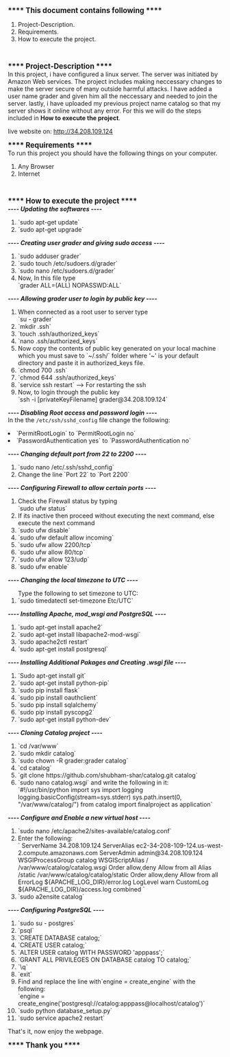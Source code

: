 <b><big>****  This document contains following  ****</big></b><br>
<ol>
<li> Project-Description.</li>
<li> Requirements.</li>
<li> How to execute the project.</li>
</ol>
<br>

<b><big>****  Project-Description  ****</big></b><br>
In this project, i have configured a linux server. The server was initiated by Amazon Web services.
The project includes making neccessary changes to make the server secure of many outside harmful attacks.
I have added a user name grader and given him all the neccessary and needed to join the server.
lastly, i have uploaded my previous project name catalog so that my server shows it online without any
error. For this we will do the steps included in <b>How to execute the project</b>.

live website on:  http://34.208.109.124
<br>

<b><big>****  Requirements  ****</big></b><br>
To run this project you should have the following things on your computer.<br>
<ol>
<li>Any Browser</li>
<li>Internet</li>
</ol>
<br>

<b><big>****  How to execute the project  ****</big></b><br>
<b><i>----  Updating the softwares  ----</i></b><br>
<ol>
<li> `sudo apt-get update`</li>
<li> `sudo apt-get upgrade`</li>
</ol>

<b><i>----  Creating user grader and giving sudo access ----</i></b><br>
<ol>
<li> `sudo adduser grader`</li>
<li> `sudo touch /etc/sudoers.d/grader` </li>
<li> `sudo nano /etc/sudoers.d/grader` </li>
<li>Now, In this file type <br> `grader ALL=(ALL) NOPASSWD:ALL`</li>
</ol>

<b><i>----  Allowing grader user to login by public key  ----</i></b><br>
<ol>
<li>When connected as a root user to server type <br>`su - grader`</li>
<li>`mkdir .ssh`</li>
<li>`touch .ssh/authorized_keys`</li>
<li>`nano .ssh/authorized_keys`</li>
<li>Now copy the contents of public key generated on your local machine which you must save to `~/.ssh/` folder where '~' is your default directory and paste it in authorized_keys file.</li>
<li>`chmod 700 .ssh`</li>
<li>`chmod 644 .ssh/authorized_keys`</li>
<li>`service ssh restart` --> For restarting the ssh</li>
<li>Now, to login through the public key<br>
    `ssh -i [privateKeyFilename] grader@34.208.109.124`</li>
</ol>

<b><i>---- Disabling Root access and password login  ----</i></b><br>
	In the the `/etc/ssh/sshd_config` file change the following:
<li>`PermitRootLogin` to `PermitRootLogin no`</li>
<li>`PasswordAuthentication yes` to `PasswordAuthentication no`</li>

<b><i>----  Changing default port from 22 to 2200  ----</i></b><br>
<ol>
<li>`sudo nano /etc/.ssh/sshd_config`</li>
<li>Change the line `Port 22` to `Port 2200`</li>
</ol>

<b><i>---- Configuring Firewall to allow certain ports  ----</i></b><br>
<ol>
<li>Check the Firewall status by typing<br>`sudo ufw status`</li>
<li>If its inactive then proceed without executing the next command, else execute the next command</li>
<li>`sudo ufw disable` </li>
<li>`sudo ufw default allow incoming`</li>
<li>`sudo ufw allow 2200/tcp`</li>
<li>`sudo ufw allow 80/tcp`</li>
<li>`sudo ufw allow 123/udp`</li>
<li>`sudo ufw enable`</li>
</ol>

<b><i>----  Changing the local timezone to UTC  ----</i></b><br>
<ol>Type the following to set timezone to UTC:
<li>`sudo  timedatectl set-timezone Etc/UTC`</li>
</ol>

<b><i>----  Installing Apache, mod_wsgi and PostgreSQL  ----</i></b><br>
<ol>
<li>`sudo apt-get install apache2`</li>
<li>`sudo apt-get install libapache2-mod-wsgi`</li>
<li>`sudo apache2ctl restart`</li>
<li>`sudo apt-get install postgresql`</li>
</ol>

<b><i>----  Installing Additional Pakages and Creating .wsgi file  ----</i></b><br>
<ol>
<li>`Sudo apt-get install git`</li>
<li>`sudo apt-get install python-pip`</li>
<li>`sudo pip install flask`</li>
<li>`sudo pip install oauthclient`</li>
<li>`sudo pip install sqlalchemy`</li>
<li>`sudo pip install pyscopg2`</li>
<li>`sudo apt-get install python-dev`</li>
</ol>

<b><i>----  Cloning Catalog project  ----</i></b><br>
<ol>
<li>`cd /var/www`</li>
<li>`sudo mkdir catalog`</li>
<li>`sudo chown -R grader:grader catalog`</li>
<li>`cd catalog`</li>
<li>`git clone https://github.com/shubham-shar/catalog.git catalog` </li>
<li>`sudo nano catalog.wsgi` and write the following in it: <br>
`#!/usr/bin/python
 import sys
 import logging
 logging.basicConfig(stream=sys.stderr)
 sys.path.insert(0, "/var/www/catalog/")
 from catalog import finalproject as application`</li>
</ol>

<b><i>----  Configure and Enable a new virtual host  ----</i></b><br>
<ol>
<li>`sudo nano /etc/apache2/sites-available/catalog.conf`</li>
<li>Enter the following: <br>
`<VirtualHost *:80>
  ServerName 34.208.109.124
  ServerAlias ec2-34-208-109-124.us-west-2.compute.amazonaws.com
  ServerAdmin admin@34.208.109.124
  WSGIProcessGroup catalog
  WSGIScriptAlias / /var/www/catalog/catalog.wsgi
  <Directory /var/www/catalog/catalog/>
      Order allow,deny
      Allow from all
  </Directory>
  Alias /static /var/www/catalog/catalog/static
  <Directory /var/www/catalog/catalog/static/>
      Order allow,deny
      Allow from all
   </Directory>
  ErrorLog ${APACHE_LOG_DIR}/error.log
  LogLevel warn
  CustomLog ${APACHE_LOG_DIR}/access.log combined
</VirtualHost>`</li>
<li>`sudo a2ensite catalog`</li>
</ol>

<b><i>----  Configuring PostgreSQL  ----</i></b><br>
<ol>
<li>`sudo su - postgres`</li>
<li>`psql`</li>
<li>`CREATE DATABASE catalog;`</li>
<li>`CREATE USER catalog;`</li>
<li>`ALTER USER catalog WITH PASSWORD 'apppass';`</li>
<li>`GRANT ALL PRIVILEGES ON DATABASE catalog TO catalog;`</li>
<li>`\q`</li>
<li>`exit`</li>
<li>Find and replace the line with`engine = create_engine` with the following: <br>
		`engine = create_engine('postgresql://catalog:apppass@localhost/catalog')`</li>
<li>`sudo python database_setup.py`</li>
	<li>`sudo service apache2 restart`</li>
</ol>
That's it, now enjoy the webpage.<br>

<b><big>****  Thank you  ****</big></b><br>
